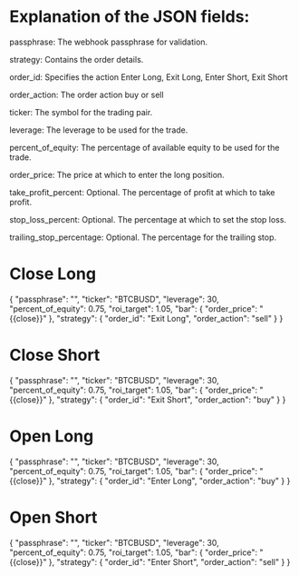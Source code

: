 # Explanation of the JSON fields:
passphrase: The webhook passphrase for validation.

strategy: Contains the order details.

order_id: Specifies the action
	Enter Long, Exit Long, Enter Short, Exit Short

order_action: The order action
	buy or sell

ticker: The symbol for the trading pair.

leverage: The leverage to be used for the trade.

percent_of_equity: The percentage of available equity to be used for the trade.

order_price: The price at which to enter the long position.

take_profit_percent: Optional. The percentage of profit at which to take profit.

stop_loss_percent: Optional. The percentage at which to set the stop loss.

trailing_stop_percentage: Optional. The percentage for the trailing stop.

# Close Long
{
	"passphrase": "<your passphrase>",
	"ticker": "BTCBUSD",
	"leverage": 30,
	"percent_of_equity": 0.75,
	"roi_target": 1.05,
	"bar": {
		"order_price": "{{close}}"
	},
    "strategy": {
        "order_id": "Exit Long",
		"order_action": "sell"
    }
}

# Close Short
{
	"passphrase": "<your passphrase>",
	"ticker": "BTCBUSD",
	"leverage": 30,
	"percent_of_equity": 0.75,
	"roi_target": 1.05,
	"bar": {
		"order_price": "{{close}}"
	},
    "strategy": {
        "order_id": "Exit Short",
		"order_action": "buy"
    }
}

# Open Long
{
	"passphrase": "<your passphrase>",
	"ticker": "BTCBUSD",
	"leverage": 30,
	"percent_of_equity": 0.75,
	"roi_target": 1.05,
	"bar": {
		"order_price": "{{close}}"
	},
    "strategy": {
        "order_id": "Enter Long",
		"order_action": "buy"
    }
}


# Open Short
{
	"passphrase": "<your passphrase>",
	"ticker": "BTCBUSD",
	"leverage": 30,
	"percent_of_equity": 0.75,
	"roi_target": 1.05,
	"bar": {
		"order_price": "{{close}}"
	},
    "strategy": {
        "order_id": "Enter Short",
		"order_action": "sell"
    }
}
